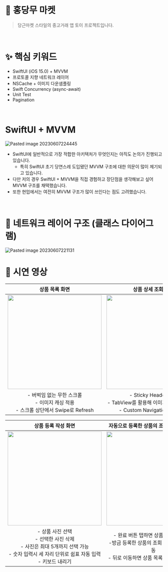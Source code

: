 
# 🥕 홍당무 마켓
> 당근마켓 스타일의 중고거래 앱 토이 프로젝트입니다.

<br>

# ✨ 핵심 키워드
- SwiftUI (iOS 15.0) + MVVM
- 프로토콜 지향 네트워크 레이어
- NSCache + 이미지 다운샘플링
- Swift Concurrency (async-await)
- Unit Test
- Pagination


<br>

# SwiftUI + MVVM
![Pasted image 20230607224445](https://github.com/minsson/ios-hongdangmu-market/assets/96630194/7935498d-8a44-4290-9f5e-33824f5b0287)
- SwiftUI에 일반적으로 가장 적합한 아키텍처가 무엇인지는 아직도 논의가 진행되고 있습니다.
  - 특히 SwiftUI 초기 당연스레 도입됐던 MVVM 구조에 대한 의문이 많이 제기되고 있습니다.
- 다만 저의 경우 SwiftUI + MVVM을 직접 경험하고 장단점을 생각해보고 싶어 MVVM 구조를 채택했습니다.
- 또한 현업에서는 여전히 MVVM 구조가 많이 쓰인다는 점도 고려했습니다.

<br>


# 📡 네트워크 레이어 구조 (클래스 다이어그램)

![Pasted image 20230607221131](https://github.com/minsson/ios-hongdangmu-market/assets/96630194/1804e04e-36d8-419e-890c-958d63f27dcb)

# 📱 시연 영상

|상품 목록 화면 | 상품 상세 조회 화면|
|:-:|:-:|
|<img src="https://github.com/minsson/ios-hongdangmu-market/assets/96630194/d5199c25-b803-4cd5-8d55-f593153dce2b" width="300">|<img src="https://github.com/minsson/ios-hongdangmu-market/assets/96630194/928a2814-f140-4547-b48f-52b49939adf8" width="300">|
|- 버벅임 없는 무한 스크롤<br>- 이미지 캐싱 적용<br> - 스크롤 상단에서 Swipe로 Refresh|- Sticky Header 구현<br>- TabView를 활용해 이미지 Carousel 구현<br>- Custom Navigation Bar 구현|


|상품 등록 작성 화면| 자동으로 등록한 상품의 조회 화면으로 이동 |
|:-:|:-:|
|<img src="https://github.com/minsson/ios-hongdangmu-market/assets/96630194/5555a703-116d-4d30-9793-29d6915a1c37" width="300">|<img src="https://github.com/minsson/ios-hongdangmu-market/assets/96630194/4fcedecf-065b-46ae-874d-d04ca0ac15d4" width="300">|
|- 상품 사진 선택<br>- 선택한 사진 삭제 <br>- 사진은 최대 5개까지 선택 가능<br> - 숫자 입력시 세 자리 단위로 쉼표 자동 입력<br>- 키보드 내리기|- 완료 버튼 탭하면 상품 목록으로 이동<br>-방금 등록한 상품의 조회 화면으로 자동 이동<br>- 뒤로 이동하면 상품 목록에 해당 상품 포함|

